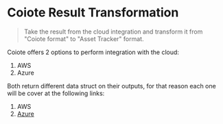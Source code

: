 # Coiote Result Transformation
> Take the result from the cloud integration and transform it from "Coiote format" to "Asset Tracker" format. 

Coiote offers 2 options to perform integration with the cloud:
1. AWS
2. Azure 

Both return different data struct on their outputs, for that reason each one will be cover at the following links:

1. AWS
2. [Azure](https://github.com/MLopezJ/asset-tracker-cloud-coiote-azure-converter-js) 
